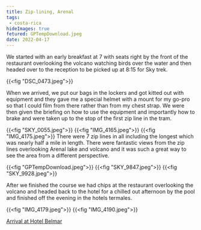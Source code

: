 ```yaml
---
title: Zip-lining, Arenal
tags: 
 - costa-rica
hideImages: true
fetured: GPTempDownload.jpeg
date: 2022-04-17
---
```


We started with an early breakfast at 7 with seats right by the front of the restaurant overlooking the volcano watching birds over the water and then headed over to the reception to be picked up at 8:15 for Sky trek. 

{{<fig "DSC_0473.jpeg">}}

When we arrived, we put our bags in the lockers and got kitted out with equipment and they gave me a special helmet with a mount for my go-pro so that I could film from there rather than from my chest strap. We were then given the briefing on how to use the equipment and importantly how to brake and were taken up to the stop of the first zip line in the tram.

{{<fig "SKY_0055.jpeg">}}
{{<fig "IMG_4165.jpeg">}}
{{<fig "IMG_4175.jpeg">}}
There were 7 zip lines in all including the longest which was nearly half a mile in length. There were fantastic views from the zip lines overlooking Arenal lake and volcano and it was such a great way to see the area from a different perspective. 

{{<fig "GPTempDownload.jpeg">}}
{{<fig "SKY_9847.jpeg">}}
{{<fig "SKY_9928.jpeg">}}

After we finished the course we had chips at the restaurant overlooking the volcano and headed back to the hotel for a chilled out afternoon by the pool and finished off the evening in the hotels termales. 

{{<fig "IMG_4179.jpeg">}}
{{<fig "IMG_4190.jpeg">}}

<a href="/blog/2022/belmar-arrival">Arrival at Hotel Belmar</a>
